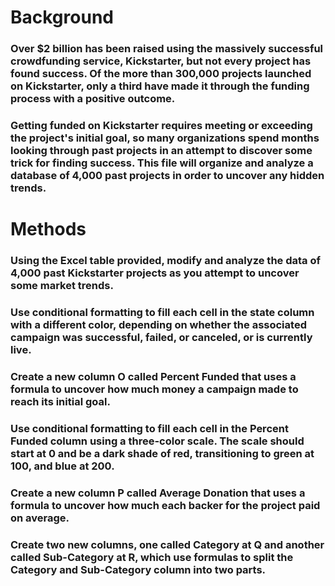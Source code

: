 # Background
### Over $2 billion has been raised using the massively successful crowdfunding service, Kickstarter, but not every project has found success. Of the more than 300,000 projects launched on Kickstarter, only a third have made it through the funding process with a positive outcome.
### Getting funded on Kickstarter requires meeting or exceeding the project's initial goal, so many organizations spend months looking through past projects in an attempt to discover some trick for finding success. This file will organize and analyze a database of 4,000 past projects in order to uncover any hidden trends.
# Methods
### Using the Excel table provided, modify and analyze the data of 4,000 past Kickstarter projects as you attempt to uncover some market trends.


### Use conditional formatting to fill each cell in the state column with a different color, depending on whether the associated campaign was successful, failed, or canceled, or is currently live.

### Create a new column O called Percent Funded that uses a formula to uncover how much money a campaign made to reach its initial goal.



### Use conditional formatting to fill each cell in the Percent Funded column using a three-color scale. The scale should start at 0 and be a dark shade of red, transitioning to green at 100, and blue at 200.


### Create a new column P called Average Donation that uses a formula to uncover how much each backer for the project paid on average.


### Create two new columns, one called Category at Q and another called Sub-Category at R, which use formulas to split the Category and Sub-Category column into two parts.
